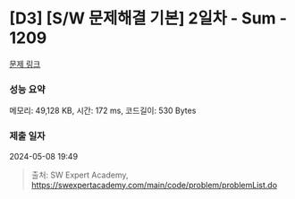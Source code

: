 # [D3] [S/W 문제해결 기본] 2일차 - Sum - 1209 

[문제 링크](https://swexpertacademy.com/main/code/problem/problemDetail.do?contestProbId=AV13_BWKACUCFAYh) 

### 성능 요약

메모리: 49,128 KB, 시간: 172 ms, 코드길이: 530 Bytes

### 제출 일자

2024-05-08 19:49



> 출처: SW Expert Academy, https://swexpertacademy.com/main/code/problem/problemList.do